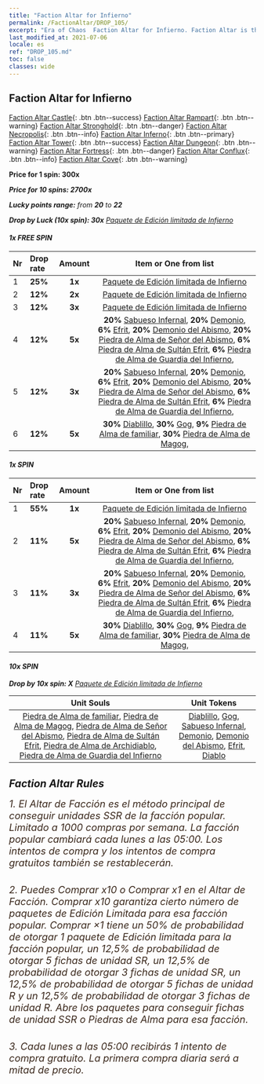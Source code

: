 ```yaml
---
title: "Faction Altar for Infierno"
permalink: /FactionAltar/DROP_105/
excerpt: "Era of Chaos  Faction Altar for Infierno. Faction Altar is the primary method for obtaining SSR units from the popular faction. Limited to 1,000 purchases each week. The popular faction changes at 05:00 every Monday. Purchase attempts and free purchase attempts will also reset then."
last_modified_at: 2021-07-06
locale: es
ref: "DROP_105.md"
toc: false
classes: wide
---
```


##  Faction Altar for **Infierno**

  [Faction Altar Castle](/es/FactionAltar/DROP_101/){: .btn .btn--success} [Faction Altar Rampart](/es/FactionAltar/DROP_102/){: .btn .btn--warning} [Faction Altar Stronghold](/es/FactionAltar/DROP_103/){: .btn .btn--danger} [Faction Altar Necropolis](/es/FactionAltar/DROP_104/){: .btn .btn--info} [Faction Altar Inferno](/es/FactionAltar/DROP_105/){: .btn .btn--primary} [Faction Altar Tower](/es/FactionAltar/DROP_106/){: .btn .btn--success} [Faction Altar Dungeon](/es/FactionAltar/DROP_107/){: .btn .btn--warning} [Faction Altar Fortress](/es/FactionAltar/DROP_108/){: .btn .btn--danger} [Faction Altar Conflux](/es/FactionAltar/DROP_109/){: .btn .btn--info} [Faction Altar Cove](/es/FactionAltar/DROP_112/){: .btn .btn--warning} 

  **Price for 1 spin: 300x** <i class="fas fa-gem"/>

  **Price for 10 spins: 2700x** <i class="fas fa-gem"/>

  **Lucky points range:** from **20** to **22**

  **Drop by Luck (10x spin): 30x** [Paquete de Edición limitada de Infierno](/ItemsES/con_2104/)

####  1x FREE SPIN 

  |    Nr    |  Drop rate  |  Amount   |   Item or One from list  |
  |:---------|:------------|:---------:|:------------------------:|
  | 1 | **25%** | **1x** | [Paquete de Edición limitada de Infierno](/ItemsES/con_2104/) |
  | 2 | **12%** | **2x** | [Paquete de Edición limitada de Infierno](/ItemsES/con_2104/) |
  | 3 | **12%** | **3x** | [Paquete de Edición limitada de Infierno](/ItemsES/con_2104/) |
  | 4 | **12%** | **5x** |  **20%** [Sabueso Infernal](/ItemsES/unt_228/),  **20%** [Demonio](/ItemsES/unt_229/),  **6%** [Efrit](/ItemsES/unt_231/),  **20%** [Demonio del Abismo](/ItemsES/unt_230/),  **20%** [Piedra de Alma de Señor del Abismo](/ItemsES/unt_316/),  **6%** [Piedra de Alma de Sultán Efrit](/ItemsES/unt_317/),  **6%** [Piedra de Alma de Guardia del Infierno](/ItemsES/unt_315/),  |
  | 5 | **12%** | **3x** |  **20%** [Sabueso Infernal](/ItemsES/unt_228/),  **20%** [Demonio](/ItemsES/unt_229/),  **6%** [Efrit](/ItemsES/unt_231/),  **20%** [Demonio del Abismo](/ItemsES/unt_230/),  **20%** [Piedra de Alma de Señor del Abismo](/ItemsES/unt_316/),  **6%** [Piedra de Alma de Sultán Efrit](/ItemsES/unt_317/),  **6%** [Piedra de Alma de Guardia del Infierno](/ItemsES/unt_315/),  |
  | 6 | **12%** | **5x** |  **30%** [Diablillo](/ItemsES/unt_226/),  **30%** [Gog](/ItemsES/unt_227/),  **9%** [Piedra de Alma de familiar](/ItemsES/unt_313/),  **30%** [Piedra de Alma de Magog](/ItemsES/unt_314/),  |


####  1x SPIN 

  |    Nr    |  Drop rate  |  Amount   |   Item or One from list  |
  |:---------|:------------|:---------:|:------------------------:|
  | 1 | **55%** | **1x** | [Paquete de Edición limitada de Infierno](/ItemsES/con_2104/) |
  | 2 | **11%** | **5x** |  **20%** [Sabueso Infernal](/ItemsES/unt_228/),  **20%** [Demonio](/ItemsES/unt_229/),  **6%** [Efrit](/ItemsES/unt_231/),  **20%** [Demonio del Abismo](/ItemsES/unt_230/),  **20%** [Piedra de Alma de Señor del Abismo](/ItemsES/unt_316/),  **6%** [Piedra de Alma de Sultán Efrit](/ItemsES/unt_317/),  **6%** [Piedra de Alma de Guardia del Infierno](/ItemsES/unt_315/),  |
  | 3 | **11%** | **3x** |  **20%** [Sabueso Infernal](/ItemsES/unt_228/),  **20%** [Demonio](/ItemsES/unt_229/),  **6%** [Efrit](/ItemsES/unt_231/),  **20%** [Demonio del Abismo](/ItemsES/unt_230/),  **20%** [Piedra de Alma de Señor del Abismo](/ItemsES/unt_316/),  **6%** [Piedra de Alma de Sultán Efrit](/ItemsES/unt_317/),  **6%** [Piedra de Alma de Guardia del Infierno](/ItemsES/unt_315/),  |
  | 4 | **11%** | **5x** |  **30%** [Diablillo](/ItemsES/unt_226/),  **30%** [Gog](/ItemsES/unt_227/),  **9%** [Piedra de Alma de familiar](/ItemsES/unt_313/),  **30%** [Piedra de Alma de Magog](/ItemsES/unt_314/),  |


####  10x SPIN 

  **Drop by 10x spin: X** [Paquete de Edición limitada de Infierno](/ItemsES/con_2104/)

  |    Unit Souls    |  Unit Tokens  |
  |:----------------:|:-------------:|
  | [Piedra de Alma de familiar](/ItemsES/unt_313/), [Piedra de Alma de Magog](/ItemsES/unt_314/), [Piedra de Alma de Señor del Abismo](/ItemsES/unt_316/), [Piedra de Alma de Sultán Efrit](/ItemsES/unt_317/), [Piedra de Alma de Archidiablo](/ItemsES/unt_318/), [Piedra de Alma de Guardia del Infierno](/ItemsES/unt_315/) | [Diablillo](/ItemsES/unt_226/), [Gog](/ItemsES/unt_227/), [Sabueso Infernal](/ItemsES/unt_228/), [Demonio](/ItemsES/unt_229/), [Demonio del Abismo](/ItemsES/unt_230/), [Efrit](/ItemsES/unt_231/), [Diablo](/ItemsES/unt_232/) |



## Faction Altar Rules

  <span style="color: #3c2a1e;font-size:20px">1. El Altar de Facción es el método principal de conseguir unidades SSR de la facción popular. Limitado a 1000 compras por semana. La facción popular cambiará cada lunes a las 05:00. Los intentos de compra y los intentos de compra gratuitos también se restablecerán. </span><br/>

<br/>  <span style="color: #3c2a1e;font-size:20px">2. Puedes Comprar x10 o Comprar x1 en el Altar de Facción. Comprar x10 garantiza cierto número de paquetes de Edición Limitada para esa facción popular. Comprar ×1 tiene un 50% de probabilidad de otorgar 1 paquete de Edición limitada para la facción popular, un 12,5% de probabilidad de otorgar 5 fichas de unidad SR, un 12,5% de probabilidad de otorgar 3 fichas de unidad SR, un 12,5% de probabilidad de otorgar 5 fichas de unidad R y un 12,5% de probabilidad de otorgar 3 fichas de unidad R. Abre los paquetes para conseguir fichas de unidad SSR o Piedras de Alma para esa facción.</span>

<br/>  <span style="color: #3c2a1e;font-size:20px">3. Cada lunes a las 05:00 recibirás 1 intento de compra gratuito. La primera compra diaria será a mitad de precio.</span><br/>

<br/>